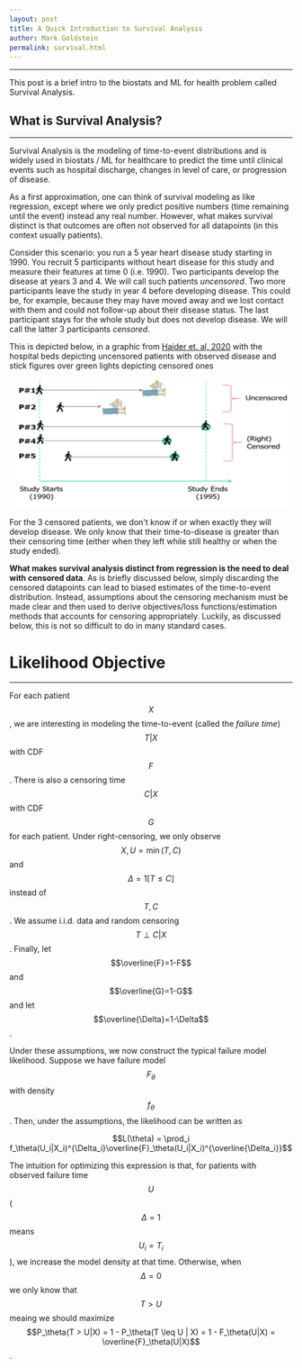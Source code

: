 ```yaml
---
layout: post
title: A Quick Introduction to Survival Analysis
author: Mark Goldstein
permalink: survival.html
---
```


* * * 

This post is a brief intro to the biostats and ML for health problem called Survival Analysis.

## What is Survival Analysis?
* * *

Survival Analysis is the modeling of time-to-event distributions and is widely used in biostats / ML for healthcare to predict the time until clinical events such
as hospital discharge, changes in level of care, or progression of disease. 

As a first approximation, one can think of survival modeling as like regression, except where we only predict positive numbers (time remaining until the event) instead any real number. However, what makes survival distinct is that outcomes are often not observed for all datapoints (in this context usually patients).

Consider this scenario: you run a 5 year heart disease study starting in 1990. You recruit 5 participants without heart disease for this study
and measure their features at time 0 (i.e. 1990). Two participants develop the disease at years 3 and 4. We will call such patients *uncensored*.
Two more participants leave the study in year 4 before developing disease. This could be, for example, because they may have moved away 
and we lost contact with them and could not follow-up about their disease status. The last participant stays for the whole study but does not develop disease.
We will call the latter 3 participants *censored*.

This is depicted below, in a graphic from [Haider et. al, 2020](https://jmlr.org/papers/volume21/18-772/18-772.pdf) with the hospital beds depicting uncensored patients with observed disease and stick figures over green lights depicting censored ones

![Survival](assets/img/haider.png)

For the 3 censored patients, we don't know if or when exactly they will develop disease. We only know that their time-to-disease is greater than their censoring time
(either when they left while still healthy or when the study ended).

**What makes survival analysis distinct from regression is the need to deal with censored data**. As is briefly discussed below, simply discarding
the censored datapoints can lead to biased estimates of the time-to-event distribution. Instead, assumptions about the censoring mechanism must be made clear
and then used to derive objectives/loss functions/estimation methods that accounts for censoring appropriately. Luckily, as discussed below, this is not so
difficult to do in many standard cases.

# Likelihood Objective
* * *

For each patient $$X$$,
we are interesting in modeling the time-to-event (called the *failure time*) $$T|X$$ with CDF $$F$$.
There is also a censoring time $$C|X$$ with CDF $$G$$ for each patient.
Under right-censoring, we only observe $$X, U=\min(T,C)$$ and $$\Delta=1[T \leq C]$$ instead of $$T,C$$.
We assume i.i.d. data and random censoring $$T \perp C | X$$. Finally, let $$\overline{F}=1-F$$
and $$\overline{G}=1-G$$ and let $$\overline{\Delta}=1-\Delta$$.

Under these assumptions, we now construct the typical failure model likelihood. Suppose we have failure model
$$F_\theta$$ with density $$f_\theta$$. Then, under the assumptions, the likelihood can be written as

$$L(\theta) = \prod_i f_\theta(U_i|X_i)^{\Delta_i}\overline{F}_\theta(U_i|X_i)^{\overline{\Delta_i}}$$

The intuition for optimizing this expression is that, for patients with observed failure time $$U$$ ($$\Delta=1$$ means $$U_i=T_i$$),
we increase the model density at that time. Otherwise, when $$\Delta=0$$ we only know that $$T > U$$ meaing we should
maximize $$P_\theta(T > U|X) = 1 - P_\theta(T \leq U | X) = 1 - F_\theta(U|X) = \overline{F}_\theta(U|X)$$.










